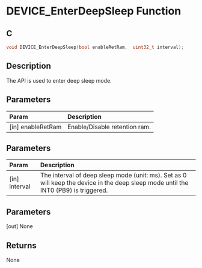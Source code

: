 # DEVICE_EnterDeepSleep Function

## C

```c
void DEVICE_EnterDeepSleep(bool enableRetRam,  uint32_t interval);
```

## Description

 The API is used to enter deep sleep mode.

## Parameters

| Param | Description |
|:----- |:----------- |
| [in] enableRetRam | Enable/Disable retention ram. 

## Parameters

| Param | Description |
|:----- |:----------- |
| [in] interval | The interval of deep sleep mode (unit: ms). Set as 0 will keep the device in the deep sleep mode until the INT0 (PB9) is triggered. 

## Parameters

[out] None  

## Returns

 None 

